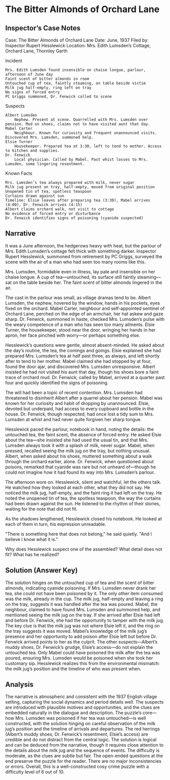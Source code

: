 # The Bitter Almonds of Orchard Lane

## Inspector’s Case Notes

Case: The Bitter Almonds of Orchard Lane
Date: June, 1937
Filed by: Inspector Rupert Hesslewick
Location: Mrs. Edith Lumsden’s Cottage, Orchard Lane, Thornley Garth

Incident

    Mrs. Edith Lumsden found insensible on chaise longue, parlour, afternoon of June day
    Faint scent of bitter almonds in room
    Untouched cup of tea, faintly steaming, on table beside victim
    Milk jug half-empty, ring left on tray
    No signs of forced entry
    PC Griggs summoned, Dr. Fenwick called to scene

Suspects

    Albert Lumsden
        Nephew. Present at scene. Quarrelled with Mrs. Lumsden over pension. Mud on shoes, claims not to have visited aunt that day.
    Mabel Carter
        Neighbour. Known for curiosity and frequent unannounced visits. Discovered Mrs. Lumsden, summoned help.
    Elsie Turner
        Housekeeper. Prepared tea at 3:30, left to tend to mother. Access to kitchen and supplies.
    Dr. Fenwick
        Local physician. Called by Mabel. Past whist losses to Mrs. Lumsden, some lingering resentment.

Known Facts

    Mrs. Lumsden’s tea always prepared with milk, never sugar
    Milk jug present on tray, half-empty, moved from original position
    Unopened tin of tea, spotless teaspoon
    Curtains drawn against sun
    Timeline: Elsie leaves after preparing tea (3:30), Mabel arrives (4:00), Dr. Fenwick arrives (4:15)
    Albert claims orchard walk, not visit to cottage
    No evidence of forced entry or disturbance
    Dr. Fenwick identifies signs of poisoning (cyanide suspected)


## Narrative

It was a June afternoon, the hedgerows heavy with heat, but the parlour of Mrs. Edith Lumsden’s cottage felt thick with something darker. Inspector Rupert Hesslewick, summoned from retirement by PC Griggs, surveyed the scene with the air of a man who had seen too many rooms like this. 

Mrs. Lumsden, formidable even in illness, lay pale and insensible on her chaise longue. A cup of tea—untouched, its surface still faintly steaming—sat on the table beside her. The faint scent of bitter almonds lingered in the air.

The cast in the parlour was small, as village dramas tend to be. Albert Lumsden, the nephew, hovered by the window, hands in his pockets, eyes fixed on the orchard. Mabel Carter, neighbour and self-appointed sentinel of Orchard Lane, perched on the edge of an armchair, her hat askew and gaze sharp. Dr. Fenwick, summoned in haste, checked Mrs. Lumsden’s pulse with the weary competence of a man who has seen too many ailments. Elsie Turner, the housekeeper, stood near the door, wringing her hands in her apron, her face pinched with worry—or perhaps something else.

Hesslewick’s questions were gentle, almost absent-minded. He asked about the day’s routine, the tea, the comings and goings. Elsie explained she had prepared Mrs. Lumsden’s tea at half past three, as always, and left shortly after to tend to her mother. Mabel claimed she had stopped by at four, found the door ajar, and discovered Mrs. Lumsden unresponsive. Albert insisted he had not visited his aunt that day, though his shoes bore a faint trace of orchard mud. Dr. Fenwick, called by Mabel, arrived at a quarter past four and quickly identified the signs of poisoning.

The will had been a topic of recent contention. Mrs. Lumsden had threatened to disinherit Albert after a quarrel about her pension. Mabel was known for her curiosity and habit of dropping by unannounced. Elsie, devoted but underpaid, had access to every cupboard and bottle in the house. Dr. Fenwick, though respected, had once lost a tidy sum to Mrs. Lumsden at whist and had never quite forgiven her sharp tongue.

Hesslewick paced the parlour, notebook in hand, noting the details: the untouched tea, the faint scent, the absence of forced entry. He asked Elsie about the tea—she insisted she had used the usual tin, and that Mrs. Lumsden always took it with a splash of milk, never sugar. Mabel, when pressed, recalled seeing the milk jug on the tray, but nothing unusual. Albert, when asked about his shoes, muttered something about a walk through the orchard earlier, alone. Dr. Fenwick, when questioned about poisons, remarked that cyanide was rare but not unheard of—though he could not imagine how it had found its way into Mrs. Lumsden’s parlour.

The afternoon wore on. Hesslewick, silent and watchful, let the others talk. He watched how they looked at each other, what they did not say. He noticed the milk jug, half-empty, and the faint ring it had left on the tray. He noted the unopened tin of tea, the spotless teaspoon, the way the curtains had been drawn against the sun. He listened to the rhythm of their stories, waiting for the note that did not fit.

As the shadows lengthened, Hesslewick closed his notebook. He looked at each of them in turn, his expression unreadable.

"There is something here that does not belong," he said quietly. "And I believe I know what it is."

Why does Hesslewick suspect one of the assembled? What detail does not fit? What has he realized?

## Solution (Answer Key)

The solution hinges on the untouched cup of tea and the scent of bitter almonds, indicating cyanide poisoning. If Mrs. Lumsden never drank her tea, she could not have been poisoned by it. The only other item consumed was the milk, already in the cup. The milk jug, half-empty and leaving a ring on the tray, suggests it was handled after the tea was poured. Mabel, the neighbour, claimed to have found Mrs. Lumsden and summoned help, and mentioned seeing the milk jug on the tray. If she arrived after Elsie had left and before Dr. Fenwick, she had the opportunity to tamper with the milk jug. The key clue is that the milk jug was not where Elsie left it, and the ring on the tray suggests it was moved. Mabel’s knowledge of the milk jug’s presence and her opportunity to add poison after Elsie left but before Dr. Fenwick arrived points to her as the culprit. The other suspects—Albert’s muddy shoes, Dr. Fenwick’s grudge, Elsie’s access—do not explain the untouched tea. Only Mabel could have poisoned the milk after the tea was poured, ensuring Mrs. Lumsden would be poisoned when she took her customary sip. Hesslewick realizes this from the environmental mismatch: the milk jug’s position and the timeline of who was present when.

## Analysis

The narrative is atmospheric and consistent with the 1937 English village setting, capturing the social dynamics and period details well. The suspects are introduced with plausible motives and opportunities, and the clues are embedded naturally in the dialogue and description. The puzzle’s core—how Mrs. Lumsden was poisoned if her tea was untouched—is well constructed, with the solution hinging on careful observation of the milk jug’s position and the timeline of arrivals and departures. The red herrings (Albert’s muddy shoes, Dr. Fenwick’s resentment, Elsie’s access) are credible and do not distract from the central logic. The solution is logical and can be deduced from the narrative, though it requires close attention to the details about the milk jug and the sequence of events. The difficulty is moderate, as the clues are subtle but fair. The open-ended questions at the end preserve the puzzle for the reader. There are no major inconsistencies or errors. Overall, this is a well-constructed cosy crime puzzle with a difficulty level of 6 out of 10.